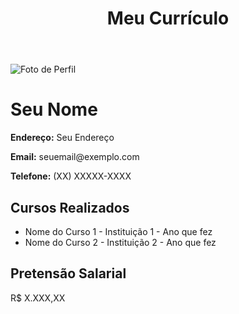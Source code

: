<html lang="en">

<head>

<meta charset="UTF-8">

<meta name="viewport" content="width=device-width, initial-scale=1.0">

<title>Document</title>

<link rel="stylesheet" href="styles.css">

</head>

<body>

<header>

<div class="container">

<h1>Meu Currículo</h1>

</div>

</header>

<div class="container main-content">

<div class="profile-info">

<img src="ricardo.jpg" alt="Foto de Perfil" class="profile-img">

<h1>Seu Nome</h1>

<p><strong>Endereço:</strong> Seu Endereço</p>

<p><strong>Email:</strong> seuemail@exemplo.com</p>

<p><strong>Telefone:</strong> (XX) XXXXX-XXXX</p>

</div>

<div class="courses">

<h2>Cursos Realizados</h2>

<ul>

<li>Nome do Curso 1 - Instituição 1 - Ano que fez</li>

<li>Nome do Curso 2 - Instituição 2 - Ano que fez</li>

<!-- Adicione mais cursos conforme necessário -->

</ul>

<div class="salary-expectation">

</div>

<h2>Pretensão Salarial</h2>

<p>R$ X.XXX,XX</p>

</div>

</div>

</body>

</html>
